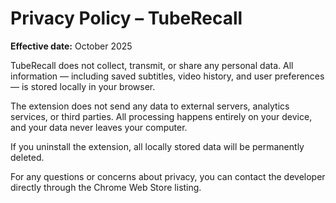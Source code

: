 # Privacy Policy – TubeRecall

**Effective date:** October 2025

TubeRecall does not collect, transmit, or share any personal data.
All information — including saved subtitles, video history, and user preferences — is stored locally in your browser.

The extension does not send any data to external servers, analytics services, or third parties.
All processing happens entirely on your device, and your data never leaves your computer.

If you uninstall the extension, all locally stored data will be permanently deleted.

For any questions or concerns about privacy, you can contact the developer directly through the Chrome Web Store listing.

